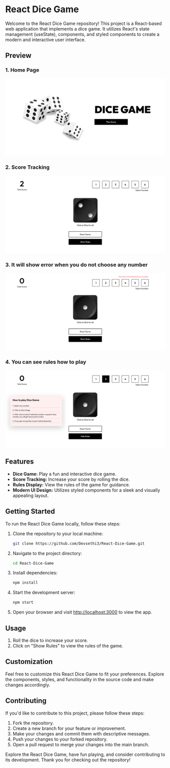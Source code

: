 # React Dice Game

Welcome to the React Dice Game repository! This project is a React-based web application that implements a dice game. It utilizes React's state management (useState), components, and styled components to create a modern and interactive user interface.

## Preview

### 1. Home Page
![React Dice Game - Home](Preview-Home.png)

### 2. Score Tracking
![React Dice Game - Increase Score](Preview-Score-Tracking.png)

### 3. It will show error when you do not choose any number
![React Dice Game - Show Rules](Preview-Error.png)

### 4. You can see rules how to play
![React Dice Game - Show Rules](Preview-Show-Rules.png)

## Features

- **Dice Game:** Play a fun and interactive dice game.
- **Score Tracking:** Increase your score by rolling the dice.
- **Rules Display:** View the rules of the game for guidance.
- **Modern UI Design:** Utilizes styled components for a sleek and visually appealing layout.

## Getting Started

To run the React Dice Game locally, follow these steps:

1. Clone the repository to your local machine:

   ```bash
   git clone https://github.com/Devsethi3/React-Dice-Game.git
   ```

2. Navigate to the project directory:

   ```bash
   cd React-Dice-Game
   ```

3. Install dependencies:

   ```bash
   npm install
   ```

4. Start the development server:

   ```bash
   npm start
   ```

5. Open your browser and visit [http://localhost:3000](http://localhost:3000) to view the app.

## Usage

1. Roll the dice to increase your score.
2. Click on "Show Rules" to view the rules of the game.

## Customization

Feel free to customize this React Dice Game to fit your preferences. Explore the components, styles, and functionality in the source code and make changes accordingly.

## Contributing

If you'd like to contribute to this project, please follow these steps:

1. Fork the repository.
2. Create a new branch for your feature or improvement.
3. Make your changes and commit them with descriptive messages.
4. Push your changes to your forked repository.
5. Open a pull request to merge your changes into the main branch.

Explore the React Dice Game, have fun playing, and consider contributing to its development. Thank you for checking out the repository!